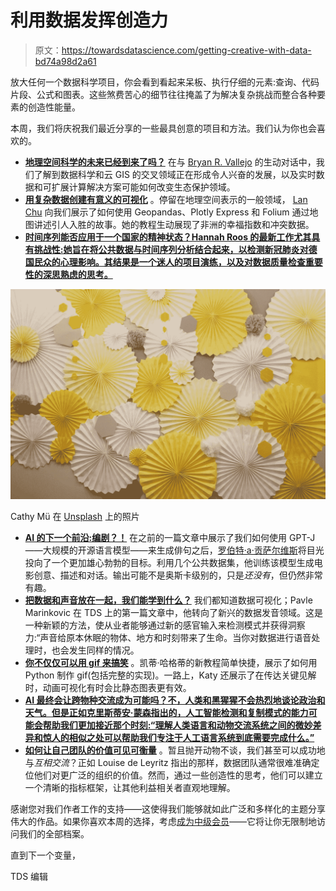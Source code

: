# 利用数据发挥创造力

> 原文：<https://towardsdatascience.com/getting-creative-with-data-bd74a98d2a61>

放大任何一个数据科学项目，你会看到看起来呆板、执行仔细的元素:查询、代码片段、公式和图表。这些煞费苦心的细节往往掩盖了为解决复杂挑战而整合各种要素的创造性能量。

本周，我们将庆祝我们最近分享的一些最具创意的项目和方法。我们认为你也会喜欢的。

*   [**地理空间科学的未来已经到来了吗？**](/bryan-r-vallejo-leverages-geospatial-science-and-real-time-data-to-help-ecological-conservation-3ff7ca8fb007) 在与 [Bryan R. Vallejo](https://medium.com/u/cbd681aaa725?source=post_page-----bd74a98d2a61--------------------------------) 的生动对话中，我们了解到数据科学和云 GIS 的交叉领域正在形成令人兴奋的发展，以及实时数据和可扩展计算解决方案可能如何改变生态保护领域。
*   [**用复杂数据创建有意义的可视化**](/simple-yet-stunning-and-meaningful-geospatial-visualization-using-happiness-and-confict-data-e9fbf690675c) 。停留在地理空间表示的一般领域， [Lan Chu](https://medium.com/u/3916743f0e10?source=post_page-----bd74a98d2a61--------------------------------) 向我们展示了如何使用 Geopandas、Plotly Express 和 Folium 通过地图讲述引人入胜的故事。她的教程生动展现了非洲的幸福指数和冲突数据。
*   [**时间序列能否应用于一个国家的精神状态？Hannah Roos 的最新工作尤其具有挑战性:她旨在将公共数据与时间序列分析结合起来，以检测新冠肺炎对德国民众的心理影响。其结果是一个迷人的项目演练，以及对数据质量检查重要性的深思熟虑的思考。**](/stay-home-be-brave-a-time-series-approach-in-python-33a98b9bac17)

![](img/6f0e2f0c91837deb923035d3a404801d.png)

Cathy Mü 在 [Unsplash](https://unsplash.com?utm_source=medium&utm_medium=referral) 上的照片

*   [**AI 的下一个前沿:编剧？！**](/greenlit-using-gpt-j-with-multi-task-learning-to-create-new-screenplays-54a2d04f761c) 在之前的一篇文章中展示了我们如何使用 GPT-J——大规模的开源语言模型——来生成俳句之后，[罗伯特·a·贡萨尔维斯](https://medium.com/u/c97e6c73c13c?source=post_page-----bd74a98d2a61--------------------------------)将目光投向了一个更加雄心勃勃的目标。利用几个公共数据集，他训练该模型生成电影创意、描述和对话。输出可能不是奥斯卡级别的，只是*还没有*，但仍然非常有趣。
*   [**把数据和声音放在一起，我们能学到什么？**](/sonification-when-you-go-beyond-the-visual-representation-of-data-cf6c7229a557) 我们都知道数据可视化；Pavle Marinkovic 在 TDS 上的第一篇文章中，他转向了新兴的数据发音领域。这是一种新颖的方法，使从业者能够通过新的感官输入来检测模式并获得洞察力:“声音给原本休眠的物体、地方和时刻带来了生命。当你对数据进行语音处理时，也会发生同样的情况。
*   [**你不仅仅可以用 gif 来搞笑**](/how-to-make-gifs-in-python-664d15ed4256) 。凯蒂·哈格蒂的新教程简单快捷，展示了如何用 Python 制作 gif(包括完整的实现)。一路上，Katy 还展示了在传达关键见解时，动画可视化有时会比静态图表更有效。
*   [**AI 最终会让跨物种交流成为可能吗？不，人类和黑猩猩不会热烈地谈论政治和天气。但是正如克里斯蒂安·蒙森指出的，人工智能检测和复制模式的能力可能会帮助我们更加接近那个时刻:“理解人类语言和动物交流系统之间的微妙差异和惊人的相似之处可以帮助我们专注于人工语言系统到底需要完成什么。”**](/a-i-talks-with-animals-3f0a266acc79)
*   [**如何让自己团队的价值可见可衡量**](/how-to-measure-the-roi-of-your-data-team-9c60a939f247) 。暂且抛开动物不谈，我们甚至可以成功地与*互相交流*？正如 Louise de Leyritz 指出的那样，数据团队通常很难准确定位他们对更广泛的组织的价值。然而，通过一些创造性的思考，他们可以建立一个清晰的指标框架，让其他利益相关者直观地理解。

感谢您对我们作者工作的支持——这使得我们能够就如此广泛和多样化的主题分享伟大的作品。如果你喜欢本周的选择，考虑[成为中级会员](https://bit.ly/tds-membership)——它将让你无限制地访问我们的全部档案。

直到下一个变量，

TDS 编辑